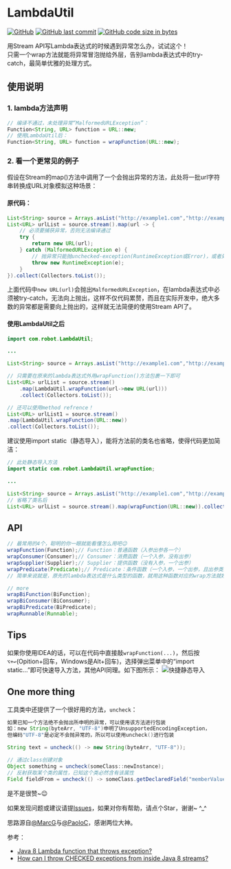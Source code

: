 # LambdaUtil
[![GitHub](https://img.shields.io/badge/license-MIT-green.svg)](http://opensource.org/licenses/MIT)
[![GitHub last commit](https://img.shields.io/github/last-commit/Robot-L/LambdaUtil?label=Last%20commit)]()
[![GitHub code size in bytes](https://img.shields.io/github/languages/code-size/Robot-L/LambdaUtil)]()

用Stream API写Lambda表达式的时候遇到异常怎么办，试试这个！   
只需一个wrap方法就能将异常冒泡抛给外层，告别lambda表达式中的try-catch，最简单优雅的处理方式。

## 使用说明

### 1. lambda方法声明

```java
// 编译不通过，未处理异常“MalformedURLException”：
Function<String, URL> function = URL::new;
// 使用LambdaUtil后：
Function<String, URL> function = wrapFunction(URL::new);
```
### 2. 看一个更常见的例子

假设在Stream的map()方法中调用了一个会抛出异常的方法，此处将一批url字符串转换成URL对象模拟这种场景：
#### 原代码：

```java
List<String> source = Arrays.asList("http://example1.com","http://example2.com","http://example3.com");
List<URL> urlList = source.stream().map(url -> {
    // 必须要捕获异常，否则无法编译通过
    try {
        return new URL(url);
    } catch (MalformedURLException e) {
        // 抛异常只能抛unchecked-exception(RuntimeException或Error)，或者处理掉异常不往上抛。
        throw new RuntimeException(e);
    }
}).collect(Collectors.toList());
```
上面代码中`new URL(url)`会抛出`MalformedURLException`，在lambda表达式中必须被try-catch，无法向上抛出，这样不仅代码累赘，而且在实际开发中，绝大多数的异常都是需要向上抛出的，这样就无法简便的使用Stream API了。

#### 使用LambdaUtil之后

```java
import com.robot.LambdaUtil;

...

List<String> source = Arrays.asList("http://example1.com","http://example2.com","http://example3.com");

// 只需要在原来的lambda表达式外用wrapFunction()方法包裹一下即可
List<URL> urlList = source.stream()
    .map(LambdaUtil.wrapFunction(url->new URL(url)))
    .collect(Collectors.toList());

// 还可以使用method refrence！
List<URL> urlList1 = source.stream()
.map(LambdaUtil.wrapFunction(URL::new))
.collect(Collectors.toList());
```
建议使用import static（静态导入），能将方法前的类名也省略，使得代码更加简洁：
```java
// 此处静态导入方法
import static com.robot.LambdaUtil.wrapFunction;

...

List<String> source = Arrays.asList("http://example1.com","http://example2.com","http://example3.com");
// 省略了类名后
List<URL> urlList = source.stream().map(wrapFunction(URL::new)).collect(Collectors.toList());
```

## API

```java
// 最常用的4个，聪明的你一眼就能看懂怎么用吧😉
wrapFunction(Function);// Function：普通函数（入参出参各一个）
wrapConsumer(Consumer);// Consumer：消费函数（一个入参，没有出参）
wrapSupplier(Supplier);// Supplier：提供函数（没有入参，一个出参）
wrapPredicate(Predicate);// Predicate：条件函数（一个入参，一个出参，且出参类型是boolean）
// 简单来说就是，原先的lambda表达式是什么类型的函数，就用这种函数对应的wrap方法就好了

// more
wrapBiFunction(BiFunction);
wrapBiConsumer(BiConsumer);
wrapBiPredicate(BiPredicate);
wrapRunnable(Runnable);

```

## Tips

如果你使用IDEA的话，可以在代码中直接敲`wrapFunction(...)`，然后按`⌥+↩︎`(Opition+回车，Windows是Alt+回车)，选择弹出菜单中的“import static...”即可快速导入方法，其他API同理。如下图所示：
![快捷静态导入](https://tva1.sinaimg.cn/large/006y8mN6gy1g7xqme3telj31l00a8q6c.jpg)

## One more thing

工具类中还提供了一个很好用的方法，`uncheck`：
```java
如果已知一个方法绝不会抛出所申明的异常，可以使用该方法进行包装
如：new String(byteArr, "UTF-8")申明了UnsupportedEncodingException，
但编码"UTF-8"是必定不会抛异常的，所以可以使用uncheck()进行包装

String text = uncheck(() -> new String(byteArr, "UTF-8"));

// 通过class创建对象
Object something = uncheck(someClass::newInstance);
// 反射获取某个类的属性，已知这个类必然含有该属性
Field fieldFrom = uncheck(() -> someClass.getDeclaredField("memberValues"));
```
是不是很赞~😉   


如果发现问题或建议请提[Issues](https://github.com/Robot-L/LambdaUtil/issues)，如果对你有帮助，请点个Star，谢谢~ ^_^


思路源自[@MarcG](https://stackoverflow.com/users/3411681/marcg)与[@PaoloC](https://stackoverflow.com/users/2365724/paoloc)，感谢两位大神。

参考：

- [Java 8 Lambda function that throws exception?](https://stackoverflow.com/questions/18198176/java-8-lambda-function-that-throws-exception)
- [How can I throw CHECKED exceptions from inside Java 8 streams?](https://stackoverflow.com/questions/27644361/how-can-i-throw-checked-exceptions-from-inside-java-8-streams)
